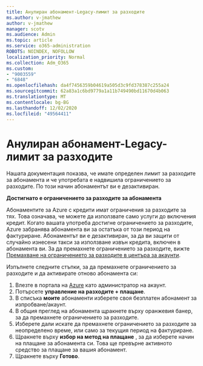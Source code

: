 ```yaml
---
title: Анулиран абонамент-Legacy-лимит за разходите
ms.author: v-jmathew
author: v-jmathew
manager: scotv
ms.audience: Admin
ms.topic: article
ms.service: o365-administration
ROBOTS: NOINDEX, NOFOLLOW
localization_priority: Normal
ms.collection: Adm_O365
ms.custom:
- "9003559"
- "6848"
ms.openlocfilehash: da4f7456359b04619a505d3c9fd378387c255a24
ms.sourcegitcommit: 62a83a1c6bd9779a1a11b749490bd11670d4b063
ms.translationtype: MT
ms.contentlocale: bg-BG
ms.lasthandoff: 12/02/2020
ms.locfileid: "49564411"
---
```

# <a name="subscription-cancelled---legacy---spending-limit"></a>Анулиран абонамент-Legacy-лимит за разходите

Нашата документация показва, че имате определен лимит за разходите за абонамента и че употребата е надвишила ограничението за разходите. По този начин абонаментът ви е дезактивиран.

**Достигнато е ограничението за разходите за абонамента**

Абонаментите за Azure с кредити имат ограничения за разходите за тях. Това означава, че можете да използвате само услуги до включения кредит. Когато вашата употреба достигне ограничението за разходите, Azure забранява абонамента ви за остатъка от този период на фактуриране. Абонаментът ви е дезактивиран, за да ви защити от случайно изнесени такси за използване извън кредита, включен в абонамента ви. За да премахнете ограничението за разходите, вижте [Премахване на ограничението за разходите в центъра за акаунти](https://docs.microsoft.com/azure/cost-management-billing/manage/spending-limit#remove).

Изпълнете следните стъпки, за да премахнете ограничението за разходите и да активирате отново абонамента си:

1. Влезте в портала на [Azure](https://portal.azure.com/) като администратор на акаунт.
2. Потърсете **управление на разходите + плащане**.
3. В списъка **моите** абонаменти изберете своя безплатен абонамент за изпробване/акаунт.
4. В общия преглед на абонамента щракнете върху оранжевия банер, за да премахнете ограничението за разходите.
5. Изберете дали искате да премахнете ограничението за разходите за неопределено време, или само за текущия период на фактуриране.
6. Щракнете върху **избор на метод на плащане** , за да изберете начин на плащане за абонамента си. Това ще превърне активното средство за плащане за вашия абонамент.
7. Щракнете върху **Готово**.
